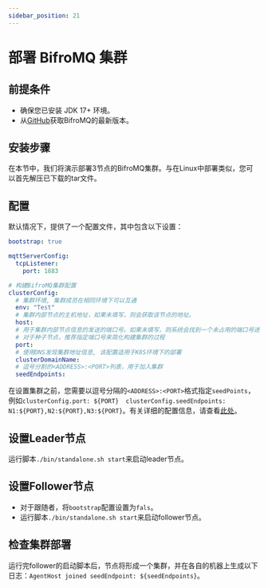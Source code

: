 ```yaml
---
sidebar_position: 21
---
```


# 部署 BifroMQ 集群

## 前提条件
* 确保您已安装 JDK 17+ 环境。
* 从[GitHub](https://github.com/baidu/bifromq)获取BifroMQ的最新版本。

## 安装步骤
在本节中，我们将演示部署3节点的BifroMQ集群。与在Linux中部署类似，您可以首先解压已下载的tar文件。

## 配置
默认情况下，提供了一个配置文件，其中包含以下设置：
```yaml
bootstrap: true

mqttServerConfig:
  tcpListener:
    port: 1883

# 构建BifroMQ集群配置
clusterConfig:
  # 集群环境, 集群成员在相同环境下可以互通
  env: "Test"
  # 集群内部节点的主机地址，如果未填写，则会获取该节点的地址。
  host:
  # 用于集群内部节点信息的发送的端口号。如果未填写，则系统会找到一个未占用的端口号进行使用。
  # 对于种子节点，推荐指定端口号来简化构建集群的过程
  port:
  # 使用DNS发现集群地址信息, 该配置适用于K8S环境下的部署
  clusterDomainName:
  # 逗号分割的<ADDRESS>:<PORT>列表，用于加入集群
  seedEndpoints:
```
在设置集群之前，您需要以逗号分隔的`<ADDRESS>:<PORT>`格式指定`seedPoints`，例如`clusterConfig.port: ${PORT} 
clusterConfig.seedEndpoints: N1:${PORT},N2:${PORT},N3:${PORT}`。有关详细的配置信息，请查看[此处](..%2F04_configuration%2F2_file_configs_manual.md)。
## 设置Leader节点
运行脚本`./bin/standalone.sh start`来启动leader节点。
## 设置Follower节点
* 对于跟随者，将`bootstrap`配置设置为`fals`。
* 运行脚本`./bin/standalone.sh start`来启动follower节点。
## 检查集群部署
运行完follower的启动脚本后，节点将形成一个集群，并在各自的机器上生成以下日志：`AgentHost joined seedEndpoint: ${seedEndpoints}`。